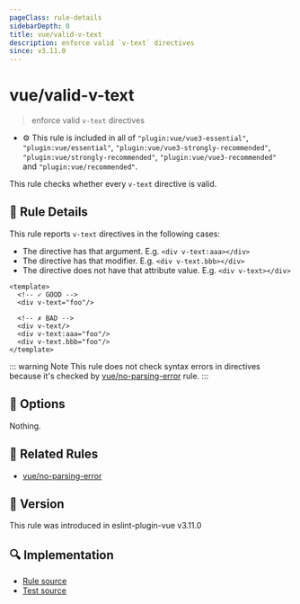 ```yaml
---
pageClass: rule-details
sidebarDepth: 0
title: vue/valid-v-text
description: enforce valid `v-text` directives
since: v3.11.0
---
```

# vue/valid-v-text

> enforce valid `v-text` directives

- :gear: This rule is included in all of `"plugin:vue/vue3-essential"`, `"plugin:vue/essential"`, `"plugin:vue/vue3-strongly-recommended"`, `"plugin:vue/strongly-recommended"`, `"plugin:vue/vue3-recommended"` and `"plugin:vue/recommended"`.

This rule checks whether every `v-text` directive is valid.

## :book: Rule Details

This rule reports `v-text` directives in the following cases:

- The directive has that argument. E.g. `<div v-text:aaa></div>`
- The directive has that modifier. E.g. `<div v-text.bbb></div>`
- The directive does not have that attribute value. E.g. `<div v-text></div>`

<eslint-code-block :rules="{'vue/valid-v-text': ['error']}">

```vue
<template>
  <!-- ✓ GOOD -->
  <div v-text="foo"/>

  <!-- ✗ BAD -->
  <div v-text/>
  <div v-text:aaa="foo"/>
  <div v-text.bbb="foo"/>
</template>
```

</eslint-code-block>

::: warning Note
This rule does not check syntax errors in directives because it's checked by [vue/no-parsing-error] rule.
:::

## :wrench: Options

Nothing.

## :couple: Related Rules

- [vue/no-parsing-error]

[vue/no-parsing-error]: ./no-parsing-error.md

## :rocket: Version

This rule was introduced in eslint-plugin-vue v3.11.0

## :mag: Implementation

- [Rule source](https://github.com/vuejs/eslint-plugin-vue/blob/master/lib/rules/valid-v-text.js)
- [Test source](https://github.com/vuejs/eslint-plugin-vue/blob/master/tests/lib/rules/valid-v-text.js)
